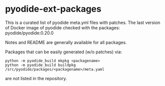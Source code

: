 # pyodide-ext-packages

This is a curated list of pyodide meta.yml files with patches.
The last version of Docker image of pyodide checked with the packages: pyodide/pyodide:0.20.0

Notes and README are generally available for all packages.

Packages that can be easily generated (w/o patches) via:
	
	python -m pyodide_build mkpkg <packagename>
	python -m pyodide_build buildpkg  /src/pyodide/packages/<packagename>/meta.yaml

are not listed in the repository.